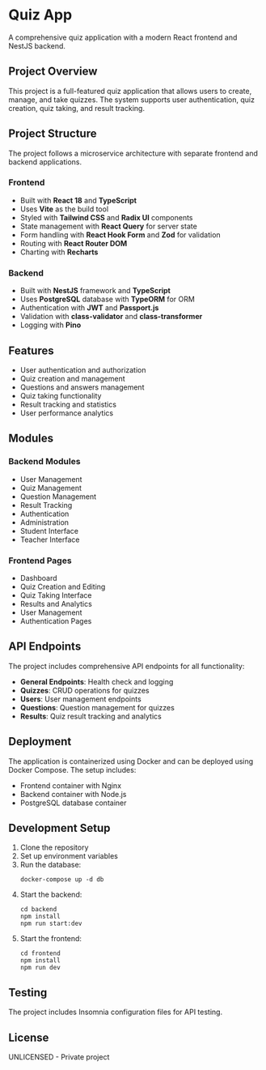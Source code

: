 # Quiz App

A comprehensive quiz application with a modern React frontend and NestJS backend.

## Project Overview

This project is a full-featured quiz application that allows users to create, manage, and take quizzes. The system supports user authentication, quiz creation, quiz taking, and result tracking.

## Project Structure

The project follows a microservice architecture with separate frontend and backend applications.

### Frontend

- Built with **React 18** and **TypeScript**
- Uses **Vite** as the build tool
- Styled with **Tailwind CSS** and **Radix UI** components
- State management with **React Query** for server state
- Form handling with **React Hook Form** and **Zod** for validation
- Routing with **React Router DOM**
- Charting with **Recharts**

### Backend

- Built with **NestJS** framework and **TypeScript**
- Uses **PostgreSQL** database with **TypeORM** for ORM
- Authentication with **JWT** and **Passport.js**
- Validation with **class-validator** and **class-transformer**
- Logging with **Pino**

## Features

- User authentication and authorization
- Quiz creation and management
- Questions and answers management
- Quiz taking functionality
- Result tracking and statistics
- User performance analytics

## Modules

### Backend Modules
- User Management
- Quiz Management
- Question Management
- Result Tracking
- Authentication
- Administration
- Student Interface
- Teacher Interface

### Frontend Pages
- Dashboard
- Quiz Creation and Editing
- Quiz Taking Interface
- Results and Analytics
- User Management
- Authentication Pages

## API Endpoints

The project includes comprehensive API endpoints for all functionality:

- **General Endpoints**: Health check and logging
- **Quizzes**: CRUD operations for quizzes
- **Users**: User management endpoints
- **Questions**: Question management for quizzes
- **Results**: Quiz result tracking and analytics

## Deployment

The application is containerized using Docker and can be deployed using Docker Compose. The setup includes:

- Frontend container with Nginx
- Backend container with Node.js
- PostgreSQL database container

## Development Setup

1. Clone the repository
2. Set up environment variables
3. Run the database:
   ```
   docker-compose up -d db
   ```
4. Start the backend:
   ```
   cd backend
   npm install
   npm run start:dev
   ```
5. Start the frontend:
   ```
   cd frontend
   npm install
   npm run dev
   ```

## Testing

The project includes Insomnia configuration files for API testing.

## License

UNLICENSED - Private project 